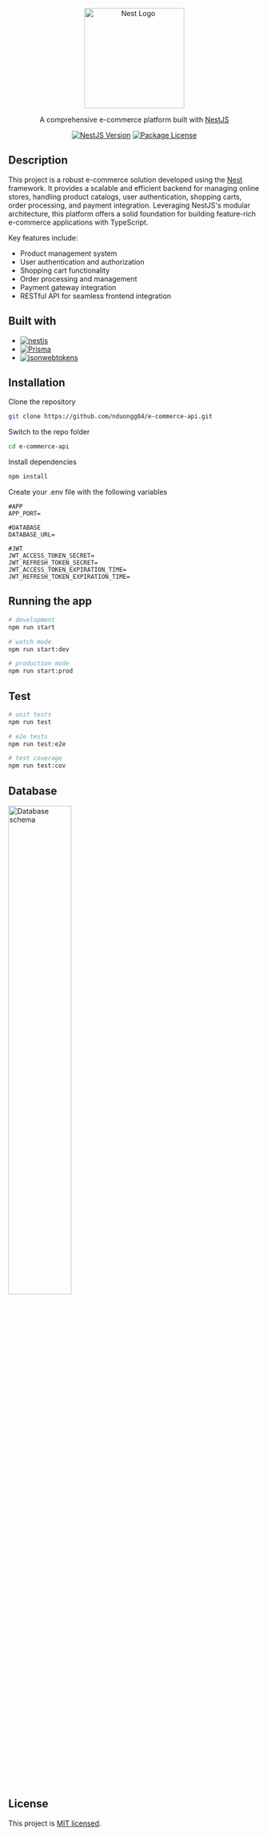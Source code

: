 <p align="center">
  <a href="http://nestjs.com/" target="blank"><img src="https://nestjs.com/img/logo-small.svg" width="200" alt="Nest Logo" /></a>
</p>

[circleci-image]: https://img.shields.io/circleci/build/github/nestjs/nest/master?token=abc123def456
[circleci-url]: https://circleci.com/gh/nestjs/nest

  <p align="center">A comprehensive e-commerce platform built with <a href="https://nestjs.com/">NestJS</a></p>
    <p align="center">
<a href="https://nestjs.com" target="_blank"><img src="https://img.shields.io/badge/nestjs-v10-red" alt="NestJS Version" /></a>
<a href="https://www.npmjs.com/~nestjscore" target="_blank"><img src="https://img.shields.io/npm/l/@nestjs/core.svg" alt="Package License" /></a>
</p>
  <!--[![Backers on Open Collective](https://opencollective.com/nest/backers/badge.svg)](https://opencollective.com/nest#backer)
  [![Sponsors on Open Collective](https://opencollective.com/nest/sponsors/badge.svg)](https://opencollective.com/nest#sponsor)-->

## Description

This project is a robust e-commerce solution developed using the [Nest](https://github.com/nestjs/nest) framework. It provides a scalable and efficient backend for managing online stores, handling product catalogs, user authentication, shopping carts, order processing, and payment integration. Leveraging NestJS's modular architecture, this platform offers a solid foundation for building feature-rich e-commerce applications with TypeScript.

Key features include:
- Product management system
- User authentication and authorization
- Shopping cart functionality
- Order processing and management
- Payment gateway integration
- RESTful API for seamless frontend integration

## Built with
- <a href='https://nestjs.com/' target="_blank"><img alt='nestjs' src='https://img.shields.io/badge/nestjs-100000?style=for-the-badge&logo=nestjs&logoColor=FFFFFF&labelColor=FF0000&color=FF0000'/></a>
- <a href='https://www.prisma.io/' target="_blank"><img alt='Prisma' src='https://img.shields.io/badge/Prisma-100000?style=for-the-badge&logo=Prisma&logoColor=FFFFFF&labelColor=4687FA&color=4687FA'/></a>
- <a href='https://jwt.io/' target="_blank"><img alt='jsonwebtokens' src='https://img.shields.io/badge/Jsonwebtoken-100000?style=for-the-badge&logo=jsonwebtokens&logoColor=FFFFFF&labelColor=FFA60D&color=FFA60D'/></a>

## Installation
Clone the repository
```bash
git clone https://github.com/nduongg04/e-commerce-api.git
```
Switch to the repo folder
```bash
cd e-commerce-api
```
Install dependencies
```bash
npm install
```
Create your .env file with the following variables
```env
#APP
APP_PORT=

#DATABASE
DATABASE_URL=

#JWT
JWT_ACCESS_TOKEN_SECRET=
JWT_REFRESH_TOKEN_SECRET=
JWT_ACCESS_TOKEN_EXPIRATION_TIME=
JWT_REFRESH_TOKEN_EXPIRATION_TIME=
```

## Running the app

```bash
# development
npm run start

# watch mode
npm run start:dev

# production mode
npm run start:prod
```

## Test

```bash
# unit tests
npm run test

# e2e tests
npm run test:e2e

# test coverage
npm run test:cov
```

## Database
<a href="https://dbdiagram.io/d/66ff75b0fb079c7ebd4d729f">
<img src="https://i.postimg.cc/xTNHVpmN/Untitled.png" alt="Database schema" width="50%" />
</a>

## License

This project is [MIT licensed](LICENSE).
